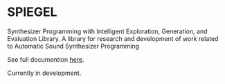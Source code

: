 # SPIEGEL
Synthesizer Programming with Intelligent Exploration, Generation, and Evaluation Library.
A library for research and development of work related to Automatic Sound Synthesizer Programming

See full documention [here](https://spiegel-lib.github.io/spiegel).

Currently in development.

